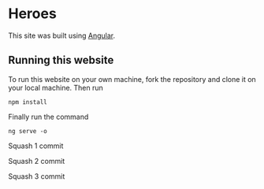 # Heroes

This site was built using [Angular](https://angular.io/).

## Running this website

To run this website on your own machine, fork the repository and clone it on your local machine.
Then run 
```
npm install
```
Finally run the command
```
ng serve -o
```
Squash 1 commit 


Squash 2 commit

Squash 3 commit 